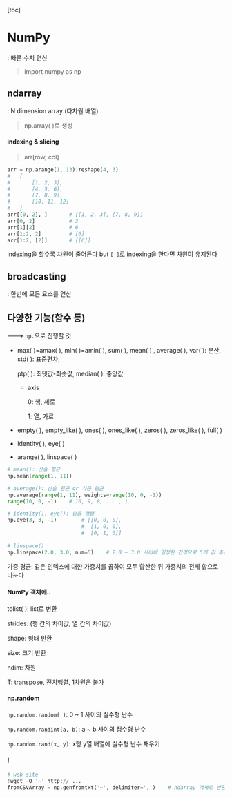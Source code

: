 [toc]



# NumPy

: 빠른 수치 연산

> import numpy as np



## ndarray

: N dimension array (다차원 배열)

> np.array( )로 생성



#### indexing & slicing

> arr[row, col]

```python
arr = np.arange(1, 13).reshape(4, 3)
#	[
#	    [1, 2, 3],
#	    [4, 5, 6],
#	    [7, 8, 9],
#	    [10, 11, 12]
#	]
arr[[0, 2], ]		# [[1, 2, 3], [7, 8, 9]]
arr[0, 2]			# 3
arr[1][2]			# 6
arr[1:2, 2]			# [6]
arr[1:2, [2]]		# [[6]]
```

indexing을 할수록 차원이 줄어든다 but `[ ]`로 indexing을 한다면 차원이 유지된다



## broadcasting

: 한번에 모든 요소를 연산



## 다양한 기능(함수 등)

---> `np.`으로 진행할 것

- max( )=amax( ), min( )=amin( ), sum( ), mean( ) , average( ), var( ): 분산, std( ): 표준편차,

  ptp( ): 최댓값-최솟값, median( ): 중앙값

  - axis

    0: 행, 세로

    1: 열, 가로

- empty( ), empty_like( ), ones( ), ones_like( ), zeros( ), zeros_like( ), full( )
- identity( ), eye( )
- arange( ), linspace( )

```python
# mean(): 산술 평균
np.mean(range(1, 11))

# average(): 산술 평균 or 가중 평균
np.average(range(1, 11), weights=range(10, 0, -1))
range(10, 0, -1)	# 10, 9, 8, ... , 1

# identity(), eye(): 항등 행렬
np.eye(3, 3, -1)		# [[0, 0, 0],
						#  [1, 0, 0],
						#  [0, 1, 0]]
        
# linspace()
np.linspace(2.0, 3.0, num=5)	# 2.0 ~ 3.0 사이에 일정한 간격으로 5개 값 추출
```

가중 평균: 같은 인덱스에 대한 가중치를 곱하여 모두 합산한 뒤 가중치의 전체 합으로 나눈다



#### NumPy 객체에..

tolist( ): list로 변환

strides: (행 간의 차이값, 열 간의 차이값)

shape: 형태 반환

size: 크기 반환

ndim: 차원

T: transpose, 전치행렬, 1차원은 불가



#### np.random

`np.random.random( )`: 0 ~ 1 사이의 실수형 난수

`np.random.randint(a, b)`: a ~ b 사이의 정수형 난수

`np.random.rand(x, y)`: x행 y열 배열에 실수형 난수 채우기



#### !

```python
# web site
!wget -O '~' http:// ...
fromCSVArray = np.genfromtxt('~', delimiter=',')	# ndarray 객체로 반환
```

